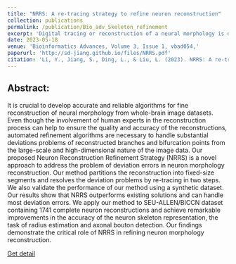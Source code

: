 ```yaml
---
title: "NRRS: A re-tracing strategy to refine neuron reconstruction"
collection: publications
permalink: /publication/Bio_adv_Skeleton_refinement
excerpt: 'Digital tracing or reconstruction of a neural morphology is defined to geometrically model the backbone of neurites with countable topologically connected structure components like 3D spheres or lines segments, and stores the coordinate, thickness and graph connectivity information in SWC file. Here, we introduce a Neuron Reconstruction Refinement Strategy (NRRS) to address the deviation issues in neuron tracing.'
date: 2023-05-18
venue: 'Bioinformatics Advances, Volume 3, Issue 1, vbad054,'
paperurl: 'http://sd-jiang.github.io/files/NRRS.pdf'
citation: 'Li, Y., Jiang, S., Ding, L., & Liu, L. (2023). NRRS: A re-tracing strategy to refine neuron reconstruction. Bioinformatics Advances, 3(1), vbad054.'
---
```

## Abstract:

It is crucial to develop accurate and reliable algorithms for fine reconstruction of neural morphology from whole-brain image datasets. Even though the involvement of human experts in the reconstruction process can help to ensure the quality and accuracy of the reconstructions, automated refinement algorithms are necessary to handle substantial deviations problems of reconstructed branches and bifurcation points from the large-scale and high-dimensional nature of the image data. Our proposed Neuron Reconstruction Refinement Strategy (NRRS) is a novel approach to address the problem of deviation errors in neuron morphology reconstruction. Our method partitions the reconstruction into fixed-size segments and resolves the deviation problems by re-tracing in two steps. We also validate the performance of our method using a synthetic dataset. Our results show that NRRS outperforms existing solutions and can handle most deviation errors. We apply our method to SEU-ALLEN/BICCN dataset containing 1741 complete neuron reconstructions and achieve remarkable improvements in the accuracy of the neuron skeleton representation, the task of radius estimation and axonal bouton detection. Our findings demonstrate the critical role of NRRS in refining neuron morphology reconstruction.

[Get detail](http://sd-jiang.github.io/files/NRRS.pdf)
